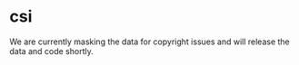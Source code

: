 # csi

We are currently masking the data for copyright issues and will release the data and code shortly.
